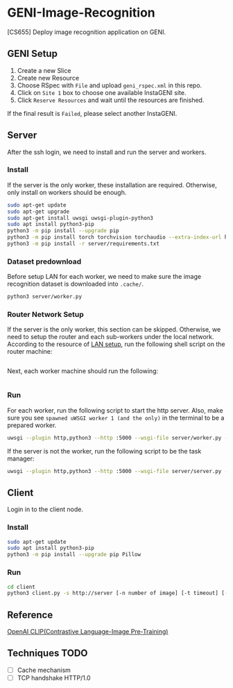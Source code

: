 # GENI-Image-Recognition

[CS655] Deploy image recognition application on GENI.

## GENI Setup

1. Create a new Slice
1. Create new Resource
1. Choose RSpec with `File` and upload `geni_rspec.xml` in this repo.
1. Click on `Site 1` box to choose one available InstaGENI site.
1. Click `Reserve Resources` and wait until the resources are finished.

If the final result is `Failed`, please select another InstaGENI.

## Server

After the ssh login, we need to install and run the server and workers.

### Install

If the server is the only worker, these installation are required.
Otherwise, only install on workers should be enough.

```sh
sudo apt-get update
sudo apt-get upgrade
sudo apt-get install uwsgi uwsgi-plugin-python3
sudo apt install python3-pip
python3 -m pip install --upgrade pip
python3 -m pip install torch torchvision torchaudio --extra-index-url https://download.pytorch.org/whl/cpu
python3 -m pip install -r server/requirements.txt
```

### Dataset predownload

Before setup LAN for each worker, we need to make sure the image recognition dataset is downloaded into `.cache/`.

```sh
python3 server/worker.py
```


### Router Network Setup

If the server is the only worker, this section can be skipped. Otherwise, we need to setup the router and each sub-workers under the local network. According to the resource of [LAN setup](https://witestlab.poly.edu/blog/designing-subnets/), run the following shell script on the router machine:

```sh
```

Next, each worker machine should run the following:

```sh
```

### Run

For each worker, run the following script to start the http server. Also, make sure you see `spawned uWSGI worker 1 (and the only)` in the terminal to be a prepared worker.

```sh
uwsgi --plugin http,python3 --http :5000 --wsgi-file server/worker.py --callable app
```

If the server is not the worker, run the following script to be the task manager:

```sh
uwsgi --plugin http,python3 --http :5000 --wsgi-file server/server.py --callable app -p 4
```

## Client
Login in to the client node.

### Install
``` bash
sudo apt-get update
sudo apt install python3-pip
python3 -m pip install --upgrade pip Pillow
```

### Run
``` bash
cd client
python3 client.py -s http://server [-n number of image] [-t timeout] [-f width/height of the image]
```

## Reference

[OpenAI CLIP(Contrastive Language-Image Pre-Training)](https://github.com/openai/CLIP)

## Techniques TODO

- [ ] Cache mechanism
- [ ] TCP handshake HTTP/1.0
